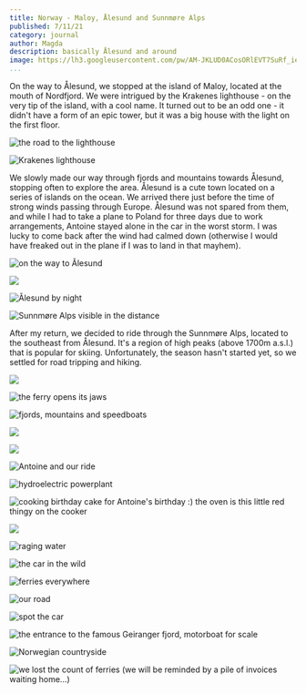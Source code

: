```yaml
---
title: Norway - Maloy, Ålesund and Sunnmøre Alps
published: 7/11/21
category: journal
author: Magda
description: basically Ålesund and around
image: https://lh3.googleusercontent.com/pw/AM-JKLUD0ACosORlEVT7SuRf_ie1e6Ayd08gIuQ0TW5TYaHNsDTDtOYepSYn-GSIBC3LAlw58mobY1dcZrUjDA3izQK2uiM1_EyrKkghScfg8FXb5-uAJN4hUBWFC-_I5MmtmeKXTStPp130L-gG9CfxHmpc=w2032-h1354-no?authuser=0
...
```


On the way to Ålesund, we stopped at the island of Maloy, located at the mouth of Nordfjord. We were intrigued by the Krakenes lighthouse - on the very tip of the island, with a cool name. It turned out to be an odd one - it didn't have a form of an epic tower, but it was a big house with the light on the first floor. 

![the road to the lighthouse](https://lh3.googleusercontent.com/pw/AM-JKLU1XxICbDogmTmcpdygiGN-2RjJiJs3LvERxtPWxTM5bHlD7x3_xpaFvZodeKMws6YJ0Lw_o667L4EbPfqf8-b2u701NFq_fLfmIUxzPL2kysm4GKDtbUt0UhoVhyu8IGJ_3ZxW976X_73dOuqWu1Ib=w2032-h1354-no?authuser=0)

![Krakenes lighthouse](https://lh3.googleusercontent.com/pw/AM-JKLXQAKDzAP1b3BERJqcFhHNshE-xkh3NyYywjroyO_5n0qV4bWrylMYPPdenzq_VPT2kTlBC-ShD9AClMzVRdIwA0zThCGFx9I9aoTz-E6JH3pS85zwIcM76eHowsD9PmVjZJgRSG1-jC6nCowCNC1Vp=w2032-h1354-no?authuser=0)

We slowly made our way through fjords and mountains towards Ålesund, stopping often to explore the area. Ålesund is a cute town located on a series of islands on the ocean. We arrived there just before the time of strong winds passing through Europe. Ålesund was not spared from them, and while I had to take a plane to Poland for three days due to work arrangements, Antoine stayed alone in the car in the worst storm. I was lucky to come back after the wind had calmed down (otherwise I would have freaked out in the plane if I was to land in that mayhem). 

![on the way to Ålesund](https://lh3.googleusercontent.com/pw/AM-JKLWMxnqBp79DHNWkL4vyXT9iKTAAjtgX5u5Qr2vhmEGyrS1SkZC32ZPsaVVNtQUuGvKTB4bv70CSszKu7T6vkkCsU30gZuqp_NblFsYe6wjniNYSeEIf4HGnQhGOXPTV9Q9nsgOYzU-1HTJigO0DKzNh=w2032-h1354-no?authuser=0)

![](https://lh3.googleusercontent.com/pw/AM-JKLVdSBkhjcTE4rXZ7PUn02288DgZwOmXDvGRDoREg6JdGn7SObTTEjrX9dmUXXnawJwH8Pk6h-KzcI7y9MybBJ3CW8xqqRYQOHxkwVnZzTTTvNid2Fb_oYKtSxl7WpABnaUaHl833Aj5r_5ro47sHQEH=w2032-h1354-no?authuser=0)

![Ålesund by night](https://lh3.googleusercontent.com/pw/AM-JKLUD0ACosORlEVT7SuRf_ie1e6Ayd08gIuQ0TW5TYaHNsDTDtOYepSYn-GSIBC3LAlw58mobY1dcZrUjDA3izQK2uiM1_EyrKkghScfg8FXb5-uAJN4hUBWFC-_I5MmtmeKXTStPp130L-gG9CfxHmpc=w2032-h1354-no?authuser=0)

![Sunnmøre Alps visible in the distance](https://lh3.googleusercontent.com/pw/AM-JKLXgQybnJ3_AoFKT3WaW6oNrTic8mhQBhImX33RdlSxn7FN6mxEzhNc8d0XP370aaDHq9wcZcpR9rC14AHvIuGnn_8WRKDI0cpY5aVQ-zu93e7uMs8diNISzAn4nBBi8Gy9U3LnVdymVm7E1iMtMhNEP=w2032-h1354-no?authuser=0)

After my return, we decided to ride through the Sunnmøre Alps, located to the southeast from Ålesund. It's a region of high peaks (above 1700m a.s.l.) that is popular for skiing. Unfortunately, the season hasn't started yet, so we settled for road tripping and hiking.

![](https://lh3.googleusercontent.com/pw/AM-JKLVr57cQzUJdI0lugRKANwTrP0b7Y3awZGKy1JzAQU7bx4GXisrExBkNCjPDaG4zO2CEH1mzXnMzi9me4u-WPPGHU-S9V5BUCSFb_GKzccckwOkXOr4OMTsU57W_aft1z0HOCwIBst04zHNMqjKSoDrW=w2032-h1354-no?authuser=0)

![the ferry opens its jaws](https://lh3.googleusercontent.com/pw/AM-JKLVqwMBwTOXyBNKX5W8A_olH3YJPXJv08WcQWEKOdJnw-r_l6jZX9NPxIHq0sVyzl_3HTy-t3gZDcnOnm2EpCXvkP0EpLgpdWdleGIg5cpH4aISI4qQQpoIak5IhCn6wDnfGGNre8k6r6hAQiftsWcqG=w2032-h1354-no?authuser=0)

![fjords, mountains and speedboats](https://lh3.googleusercontent.com/pw/AM-JKLUGidOWhC2jPFMZ8Psb0oOvzIWAxvTvYfLJ6MKi-OIiRIhI2tW09xiZ4OaneODZVrZedyWOFOEIOaWwFFrUpjcHGv4Wcd0hzNzuUHBDLhliz1xpyKIioQPfltgqBarEMl9ACtRQ62tW5qcudsjqPAE5=w2032-h1354-no?authuser=0)

![](https://lh3.googleusercontent.com/pw/AM-JKLUeFlfrSAJh3ww2i83cChWqqG7xwKILt2qHA3vIMk-U-St7D22seAu6lgZ_qF5zU_dVIgivWMgvYGGKSpEunCT8kyCHiBCU--4xQsq75_DNgo_aeskKXm5r399pgU6-r6q3u8gVj2P-It33ACtDUcWz=w2032-h1354-no?authuser=0)

![](https://lh3.googleusercontent.com/pw/AM-JKLVnWd8nHHOpd3L86JP-IFCWhtD8LJ9rjQJ1BphH_vTGRyAe4gQGkM84ZQPqv-jemXk64JSQ6pKCmvUS0QqG60ElF8NCjd155hJ0CScENcqBtsnF12ZdXepURS491JmOLtvaiwl4mlPraDLjXtnCIwcs=w904-h1354-no?authuser=0)

![Antoine and our ride](https://lh3.googleusercontent.com/pw/AM-JKLWufd_9n17KVdsvFoBQePZ0MPaDU-I2ZNptQmrPaCg1pOpD0eMuBR_BuhRqcYsw7mZm_dBj08nao70rIyqsb3GTxw5cly0YdQib79Jq1onnzRi8sRmCz_-ULPvx83h_LI9sOjX9df7OSPQDhgYIT0Fz=w2032-h1354-no?authuser=0)

![hydroelectric powerplant](https://lh3.googleusercontent.com/pw/AM-JKLUd8oUiUM3zpHe7gYJttDkVJP8j-mM5EK_wGlUVXsCt-k18lberEUOM9o8Cc5oiHxWQqqk_zfhxU-UFCzU7zFrEZK51xgrJYO2tB1VVE1rtuq-gDQfHzg7bJ0n0MBNleT7RLs0O6zfkeGG8S35qyZ12=w2032-h1354-no?authuser=0)

![cooking birthday cake for Antoine's birthday :) the oven is this little red thingy on the cooker](https://lh3.googleusercontent.com/pw/AM-JKLWyEbJeDcprPgyIN2z21a4gOYEc9SCLAdc2_0_w2GaqEuo6z6Z_PN505Ud8AieZSgAFQLHFoxnlOCAgA5WmXFmtWjTNiOnfCtAwsm4DNsAvAQIrpw-7_rBaWqfz4zlcRLai4BMrFQE0g0IViHwACR-h=w2032-h1354-no?authuser=0)

![](https://lh3.googleusercontent.com/pw/AM-JKLWuquf_frwXWFzORymSSzkpEut4yw8qaj1S1vFWxpsrLhd7lN-qigiVsCoetDvLEfQcJjXZhlTNm8QWOwhm9ZoUx1ST5IbwJn0hnET0aob73g7-u1UIHGEJbPzqYerfJihB331G-Judna27xPj-rv_M=w2032-h1354-no?authuser=0)

![raging water](https://lh3.googleusercontent.com/pw/AM-JKLWPJyPefF5gmBldXK2gYJsSZe1oa1Czqu-Dszomq8QLxYeb4n6lpbuvGMWawTXZnFFVShYEjuY1CghXPj8uUMsmbnyVN2Rnh__kBhLTnpyS3R25Oz5ly24J1HXHkSSW2QRIw5Y2R4w2EO2OI3ehQysd=w2032-h1354-no?authuser=0)

![the car in the wild](https://lh3.googleusercontent.com/pw/AM-JKLU0O4ELg76OiE_F7LDdn69t8Qg3fnS1v8JeYxoVuFX6PFeor8wcILWR2tDqvh2O8x3moKu4QKmYTeQqEfOGTtQj-Vvf7H1RhIO7fMhpkBSp90UP8pvHTc50AsnfjeauYlUFbz4Edw1zMG0NHMXRBoOY=w2032-h1354-no?authuser=0)

![ferries everywhere](https://lh3.googleusercontent.com/pw/AM-JKLUgxdIBSFz-Wo8Twhkho7teA8ovH1nyxP4VTOLmreg0ThP4e7EnIIg0WBN7GnNAcGOQPfQyyJ0nEALb4-7g095XdCtlBIlfLkWg6ghbcljJWvP8PRgm882doB_PelI4XJSf7tWNgaIvGwOqnigOnJ5h=w2032-h1354-no?authuser=0)

![our road](https://lh3.googleusercontent.com/pw/AM-JKLW2_x-UJfE5Lqcu4rZFhHFaV4g_W2o_-_Kneg1Y5M4nXyF04p_laqHtRPPGs1Q3IrymYEDwpS9BahxZWtufYhkx6fKyjpCCmQGdx_hXJlWb7it-KASoOltSWBlUSKCrr903J0ZZye_gNMCBY2xih7Yk=w2032-h1354-no?authuser=0)

![spot the car](https://lh3.googleusercontent.com/pw/AM-JKLWr6KxxWLc0qNTqIrfKzpi23BINSlmwM_Zm1z3ccrLUIFL8Y6JDrxvs0tpPP6KzaX8z79SgyQclYfbldhxLAVw-2K3Xmy6OlXi39deGsdbfGp8OiDn50ugGBpBiS0X5wjXKCPOGDSzAoVIwW-C3ZriT=w2032-h1354-no?authuser=0)

![the entrance to the famous Geiranger fjord, motorboat for scale](https://lh3.googleusercontent.com/pw/AM-JKLX-T2VfF18Cy6352Id7TPSDevhg5m32w4dwpdMbvyBXIrEkJb-0lgF4WlhOj617vI3a50KFY-807vdzJYAlfQ_6_nNwvDQPJyrStJAsplnm3If3bRpbguT7mdG-KO3SRwLFJAr-A-l-CLddV09QVQNe=w2032-h1354-no?authuser=0)

![Norwegian countryside](https://lh3.googleusercontent.com/pw/AM-JKLXkeod2t8NVSO0bpE1Hvx2LwmCIB5hd0g3KReqegcXAWxF2roJfPi0n7SPp7JJ-x57av0JyaJDNQWC-HQrS2yN8cD-AHGXpeUekOX9OwPiJxUYShB0wVGz92tItnPp34H01XMF9TC_aJpdLTDuz3r_w=w2032-h1354-no?authuser=0)

![we lost the count of ferries (we will be reminded by a pile of invoices waiting home…)](https://lh3.googleusercontent.com/pw/AM-JKLUZWpJwFhYAFw4uqXos8Zv8uCLfvZtQ4lMJyZh-sBmq1qpKrR2iXaEnFgnPtLJaI4fCQu_zkouyu5pOUibnab0UjTz-m7FrobiQDtizY4otbQPlcJPKBtzFha3OcqfpP6vIWsolEWpyR6oEcSYvJYV-=w6000-h4000-no?authuser=0)
